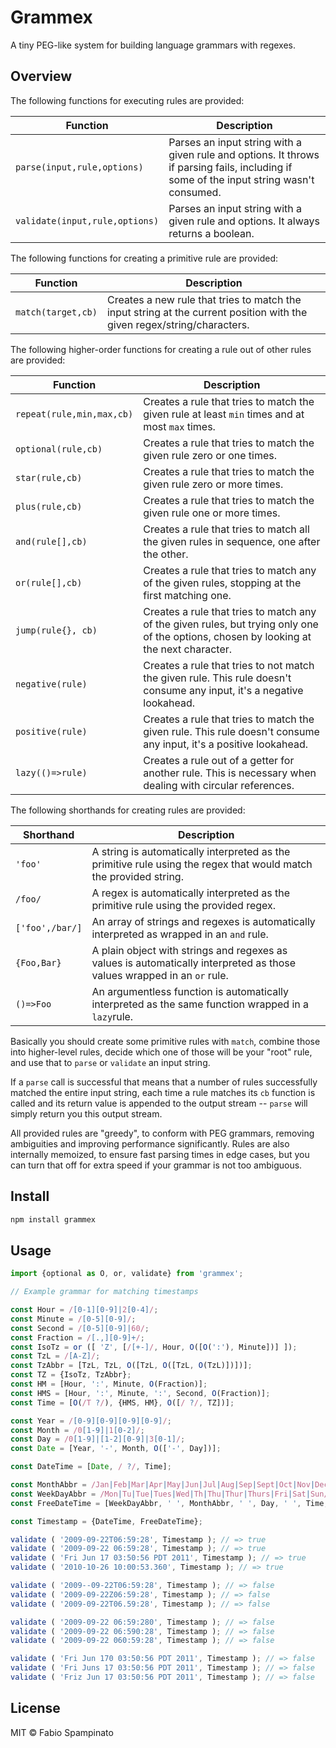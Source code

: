 # Grammex

A tiny PEG-like system for building language grammars with regexes.

## Overview

The following functions for executing rules are provided:

| Function                       | Description                                                                                                                              |
| ------------------------------ | ---------------------------------------------------------------------------------------------------------------------------------------- |
| `parse(input,rule,options)`    | Parses an input string with a given rule and options. It throws if parsing fails, including if some of the input string wasn't consumed. |
| `validate(input,rule,options)` | Parses an input string with a given rule and options. It always returns a boolean.                                                      |

The following functions for creating a primitive rule are provided:

| Function           | Description                                                                                                             |
| ------------------ | ----------------------------------------------------------------------------------------------------------------------- |
| `match(target,cb)` | Creates a new rule that tries to match the input string at the current position with the given regex/string/characters. |

The following higher-order functions for creating a rule out of other rules are provided:

| Function                  | Description                                                                                                                             |
| ------------------------- | --------------------------------------------------------------------------------------------------------------------------------------- |
| `repeat(rule,min,max,cb)` | Creates a rule that tries to match the given rule at least `min` times and at most `max` times.                                         |
| `optional(rule,cb)`       | Creates a rule that tries to match the given rule zero or one times.                                                                    |
| `star(rule,cb)`           | Creates a rule that tries to match the given rule zero or more times.                                                                   |
| `plus(rule,cb)`           | Creates a rule that tries to match the given rule one or more times.                                                                    |
| `and(rule[],cb)`          | Creates a rule that tries to match all the given rules in sequence, one after the other.                                                |
| `or(rule[],cb)`           | Creates a rule that tries to match any of the given rules, stopping at the first matching one.                                          |
| `jump(rule{}, cb)`        | Creates a rule that tries to match any of the given rules, but trying only one of the options, chosen by looking at the next character. |
| `negative(rule)`          | Creates a rule that tries to not match the given rule. This rule doesn't consume any input, it's a negative lookahead.                  |
| `positive(rule)`          | Creates a rule that tries to match the given rule. This rule doesn't consume any input, it's a positive lookahead.                      |
| `lazy(()=>rule)`          | Creates a rule out of a getter for another rule. This is necessary when dealing with circular references.                               |

The following shorthands for creating rules are provided:

| Shorthand       | Description                                                                                                             |
| --------------- | ----------------------------------------------------------------------------------------------------------------------- |
| `'foo'`         | A string is automatically interpreted as the primitive rule using the regex that would match the provided string.       |
| `/foo/`         | A regex is automatically interpreted as the primitive rule using the provided regex.                                    |
| `['foo',/bar/]` | An array of strings and regexes is automatically interpreted as wrapped in an `and` rule.                               |
| `{Foo,Bar}`     | A plain object with strings and regexes as values is automatically interpreted as those values wrapped in an `or` rule. |
| `()=>Foo`       | An argumentless function is automatically interpreted as the same function wrapped in a `lazy`rule.                     |

Basically you should create some primitive rules with `match`, combine those into higher-level rules, decide which one of those will be your "root" rule, and use that to `parse` or `validate` an input string.

If a `parse` call is successful that means that a number of rules successfully matched the entire input string, each time a rule matches its `cb` function is called and its return value is appended to the output stream -- `parse` will simply return you this output stream.

All provided rules are "greedy", to conform with PEG grammars, removing ambiguities and improving performance significantly. Rules are also internally memoized, to ensure fast parsing times in edge cases, but you can turn that off for extra speed if your grammar is not too ambiguous.

## Install

```sh
npm install grammex
```

## Usage

```ts
import {optional as O, or, validate} from 'grammex';

// Example grammar for matching timestamps

const Hour = /[0-1][0-9]|2[0-4]/;
const Minute = /[0-5][0-9]/;
const Second = /[0-5][0-9]|60/;
const Fraction = /[.,][0-9]+/;
const IsoTz = or ([ 'Z', [/[+-]/, Hour, O([O(':'), Minute])] ]);
const TzL = /[A-Z]/;
const TzAbbr = [TzL, TzL, O([TzL, O([TzL, O(TzL)])])];
const TZ = {IsoTz, TzAbbr};
const HM = [Hour, ':', Minute, O(Fraction)];
const HMS = [Hour, ':', Minute, ':', Second, O(Fraction)];
const Time = [O(/T ?/), {HMS, HM}, O([/ ?/, TZ])];

const Year = /[0-9][0-9][0-9][0-9]/;
const Month = /0[1-9]|1[0-2]/;
const Day = /0[1-9]|[1-2][0-9]|3[0-1]/;
const Date = [Year, '-', Month, O(['-', Day])];

const DateTime = [Date, / ?/, Time];

const MonthAbbr = /Jan|Feb|Mar|Apr|May|Jun|Jul|Aug|Sep|Sept|Oct|Nov|Dec/;
const WeekDayAbbr = /Mon|Tu|Tue|Tues|Wed|Th|Thu|Thur|Thurs|Fri|Sat|Sun/;
const FreeDateTime = [WeekDayAbbr, ' ', MonthAbbr, ' ', Day, ' ', Time, ' ', Year];

const Timestamp = {DateTime, FreeDateTime};

validate ( '2009-09-22T06:59:28', Timestamp ); // => true
validate ( '2009-09-22 06:59:28', Timestamp ); // => true
validate ( 'Fri Jun 17 03:50:56 PDT 2011', Timestamp ); // => true
validate ( '2010-10-26 10:00:53.360', Timestamp ); // => true

validate ( '2009--09-22T06:59:28', Timestamp ); // => false
validate ( '2009-09-22Z06:59:28', Timestamp ); // => false
validate ( '2009-09-22T06.59:28', Timestamp ); // => false

validate ( '2009-09-22 06:59:280', Timestamp ); // => false
validate ( '2009-09-22 06:590:28', Timestamp ); // => false
validate ( '2009-09-22 060:59:28', Timestamp ); // => false

validate ( 'Fri Jun 170 03:50:56 PDT 2011', Timestamp ); // => false
validate ( 'Fri Juns 17 03:50:56 PDT 2011', Timestamp ); // => false
validate ( 'Friz Jun 17 03:50:56 PDT 2011', Timestamp ); // => false
```

## License

MIT © Fabio Spampinato
